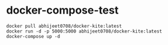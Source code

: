 ﻿# docker-compose-test
`docker pull abhijeet0708/docker-kite:latest`  
`docker run -d -p 5000:5000 abhijeet0708/docker-kite:latest`  
`docker-compose up -d`
